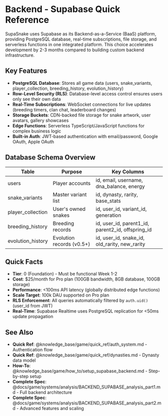 # Backend - Supabase Quick Reference

SupaSnake uses Supabase as its Backend-as-a-Service (BaaS) platform, providing PostgreSQL database, real-time subscriptions, file storage, and serverless functions in one integrated platform. This choice accelerates development by 2-3 months compared to building custom backend infrastructure.

## Key Features

- **PostgreSQL Database**: Stores all game data (users, snake_variants, player_collection, breeding_history, evolution_history)
- **Row-Level Security (RLS)**: Database-level access control ensures users only see their own data
- **Real-Time Subscriptions**: WebSocket connections for live updates (breeding timers, clan chat, leaderboard changes)
- **Storage Buckets**: CDN-backed file storage for snake artwork, user avatars, gallery showcases
- **Edge Functions**: Serverless TypeScript/JavaScript functions for complex business logic
- **Built-in Auth**: JWT-based authentication with email/password, Google OAuth, Apple OAuth

## Database Schema Overview

| Table | Purpose | Key Columns |
|-------|---------|-------------|
| users | Player accounts | id, email, username, dna_balance, energy |
| snake_variants | Master variant list | id, dynasty, rarity, base_stats |
| player_collection | User's owned snakes | id, user_id, variant_id, generation |
| breeding_history | Breeding records | id, user_id, parent1_id, parent2_id, offspring_id |
| evolution_history | Evolution records (v0.5+) | id, user_id, snake_id, old_rarity, new_rarity |

## Quick Facts

- **Tier**: 0 (Foundation) - Must be functional Week 1-2
- **Cost**: $25/month for Pro plan (100GB bandwidth, 8GB database, 100GB storage)
- **Performance**: <100ms API latency (globally distributed edge functions)
- **Scale Target**: 100k DAU supported on Pro plan
- **RLS Enforcement**: All queries automatically filtered by `auth.uid()` (user_id from JWT)
- **Real-Time**: Supabase Realtime uses PostgreSQL replication for <50ms update propagation

## See Also

- **Quick Ref**: @knowledge_base/game/quick_ref/auth_system.md - Authentication flow
- **Quick Ref**: @knowledge_base/game/quick_ref/dynasties.md - Dynasty data model
- **How-To**: @knowledge_base/game/how_to/setup_supabase_backend.md - Step-by-step setup
- **Complete Spec**: @docs/game/systems/analysis/BACKEND_SUPABASE_analysis_part1.md - Full backend architecture
- **Complete Spec**: @docs/game/systems/analysis/BACKEND_SUPABASE_analysis_part2.md - Advanced features and scaling
